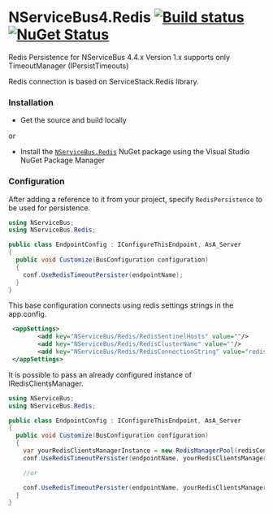 # NServiceBus4.Redis [![Build status](https://ci.appveyor.com/api/projects/status/i2b2phpdhk6boq5q?svg=true)](https://ci.appveyor.com/project/fabtesta/nservicebus4-redis) [![NuGet Status](http://img.shields.io/nuget/v/NServiceBus.Redis.svg)](https://www.nuget.org/packages/NServiceBus.Redis/)

Redis Persistence for NServiceBus 4.4.x
Version 1.x supports only TimeoutManager (IPersistTimeouts)

Redis connection is based on ServiceStack.Redis library.

### Installation
* Get the source and build locally

or

* Install the [`NServiceBus.Redis`](https://www.nuget.org/packages/NServiceBus.Redis/) NuGet package using the Visual Studio NuGet Package Manager

### Configuration
After adding a reference to it from your project, specify `RedisPersistence` to be used for persistence.

```csharp
using NServiceBus;
using NServiceBus.Redis;

public class EndpointConfig : IConfigureThisEndpoint, AsA_Server
{
  public void Customize(BusConfiguration configuration)
  {
    conf.UseRedisTimeoutPersister(endpointName);
  }
}
```

This base configuration connects using  redis settings strings in the app.config.
```xml
 <appSettings>       
        <add key="NServiceBus/Redis/RedisSentinelHosts" value=""/>
        <add key="NServiceBus/Redis/RedisClusterName" value=""/>
        <add key="NServiceBus/Redis/RedisConnectionString" value="redis://localhost?db=0;"/>
 </appSettings>

  ```
It is possible to pass an already configured instance of IRedisClientsManager.
```csharp
using NServiceBus;
using NServiceBus.Redis;

public class EndpointConfig : IConfigureThisEndpoint, AsA_Server
{
  public void Customize(BusConfiguration configuration)
  {
    var yourRedisClientsManagerInstance = new RedisManagerPool(redisConnectionString);
    conf.UseRedisTimeoutPersister(endpointName, yourRedisClientsManagerInstance);

    //or

    conf.UseRedisTimeoutPersister(endpointName, yourRedisClientsManagerInstance, defaultPollingTimeout = 5); //MINUTES, default 10
  }
}
```

